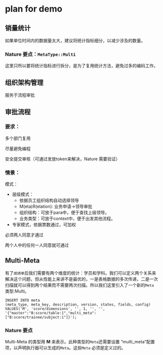 # plan for demo

## 销量统计

如果单位时间内的数据量太大，建议将统计指标细分，以减少涉及的数量。

### Nature 要点：`MetaType::Multi`

这里只所以要将统计指标进行拆分，是为了复用统计方法，避免过多的编码工作。

## 组织架构管理

服务于流程审批

## 审批流程

### 要求：

多个部门复用

尽量避免编程

安全提交审核（可通过发放token来解决，Nature 需要验证）

### 情景：

模式：

- 层级模式：
  - 依据员工组织结构自动选择领导
  - M(eta)R(elation): 业务申请->领导审批
  - 组织结构：可放于para中，便于查找上级领导。
  - 业务类型：可放于context中，便于出发其他流程。
- 专家模式，依据票数通过，可加权



必须两人同意才通过

两个人中的任何一人同意就可通过

## Multi-Meta

有了`成绩单`后我们需要有两个维度的统计：学员和学科。我们可以定义两个关系来解决这个问题，但从性能上来讲不是最优的，一是表格数据的多次传递，二是一次扫描就可以得到两个结果而不需要两次扫描。所以我们这里引入了一个新的`Meta`类型:Multi。

```mysql
INSERT INTO meta
(meta_type, meta_key, description, version, states, fields, config)
VALUES('M', 'score/dimensions', '', 1, '', '', '{"master":"B:score/table:1","multi_meta":["B:score/trainee/subject:1"]}');
```

### Nature 要点

Multi-Meta 的类型用 **M** 来表示。此种类型的`Meta`还需要设置 “multi_meta”配置项，以声明执行器可以生成的`Meta`。这些`Meta` 必须是定义过的。




